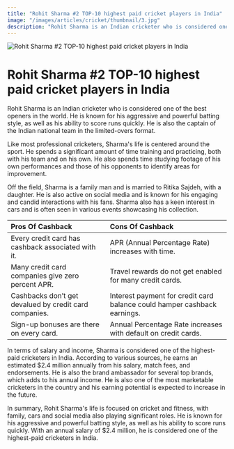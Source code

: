 ```yaml
---
title: "Rohit Sharma #2 TOP-10 highest paid cricket players in India"
image: "/images/articles/cricket/thumbnail/3.jpg"
description: "Rohit Sharma is an Indian cricketer who is considered one of the best openers in the world. He is known for his aggressive and powerful batting style, as well as his ability to score runs quickly. He is also the captain of the Indian national team in the limited-overs format."
---
```


![Rohit Sharma #2 TOP-10 highest paid cricket players in India](/images/articles/cricket/3.jpg)

# Rohit Sharma #2 TOP-10 highest paid cricket players in India

Rohit Sharma is an Indian cricketer who is considered one of the best openers in the world. He is known for his aggressive and powerful batting style, as well as his ability to score runs quickly. He is also the captain of the Indian national team in the limited-overs format.

Like most professional cricketers, Sharma's life is centered around the sport. He spends a significant amount of time training and practicing, both with his team and on his own. He also spends time studying footage of his own performances and those of his opponents to identify areas for improvement.

Off the field, Sharma is a family man and is married to Ritika Sajdeh, with a daughter. He is also active on social media and is known for his engaging and candid interactions with his fans. Sharma also has a keen interest in cars and is often seen in various events showcasing his collection.

| Pros Of Cashback                                       | Cons Of Cashback                                                         |
| :----------------------------------------------------- | :----------------------------------------------------------------------- |
| Every credit card has cashback associated with it.     | APR (Annual Percentage Rate) increases with time.                        |
| Many credit card companies give zero percent APR.      | Travel rewards do not get enabled for many credit cards.                 |
| Cashbacks don’t get devalued by credit card companies. | Interest payment for credit card balance could hamper cashback earnings. |
| Sign-up bonuses are there on every card.               | Annual Percentage Rate increases with default on credit cards.           |

In terms of salary and income, Sharma is considered one of the highest-paid cricketers in India. According to various sources, he earns an estimated $2.4 million annually from his salary, match fees, and endorsements. He is also the brand ambassador for several top brands, which adds to his annual income. He is also one of the most marketable cricketers in the country and his earning potential is expected to increase in the future.

In summary, Rohit Sharma's life is focused on cricket and fitness, with family, cars and social media also playing significant roles. He is known for his aggressive and powerful batting style, as well as his ability to score runs quickly. With an annual salary of $2.4 million, he is considered one of the highest-paid cricketers in India.
